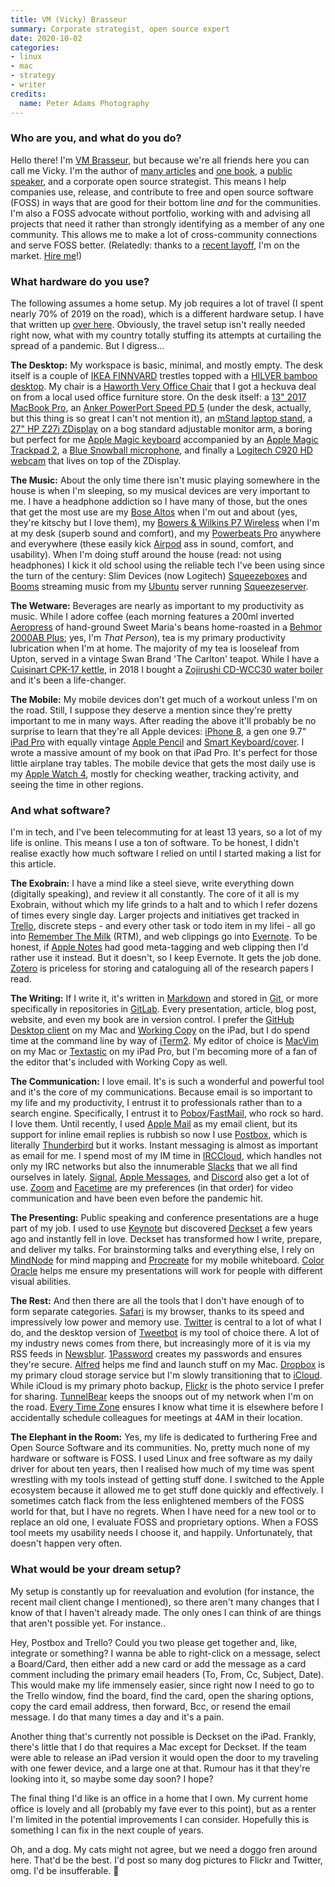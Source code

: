```yaml
---
title: VM (Vicky) Brasseur
summary: Corporate strategist, open source expert 
date: 2020-10-02
categories:
- linux
- mac
- strategy
- writer
credits:
  name: Peter Adams Photography
---
```


### Who are you, and what do you do?

Hello there! I'm [VM Brasseur](https://www.vmbrasseur.com/ "Vicky's website."), but because we're all friends here you can call me Vicky. I'm the author of [many articles](https://www.vmbrasseur.com/publications-interviews/ "Vicky's published articles.") and [one book](https://pragprog.com/titles/vbopens/forge-your-future-with-open-source/ "Vicky's book about open source."), a [public speaker](https://www.vmbrasseur.com/presentations/ "Vicky's presentations."), and a corporate open source strategist. This means I help companies use, release, and contribute to free and open source software (FOSS) in ways that are good for their bottom line _and_ for the communities. I'm also a FOSS advocate without portfolio, working with and advising all projects that need it rather than strongly identifying as a member of any one community. This allows me to make a lot of cross-community connections and serve FOSS better. (Relatedly: thanks to a [recent layoff](https://anonymoushash.vmbrasseur.com/2020/06/01/farewell-juniper "Vicky's post about being laid off from Juniper Networks."), I'm on the market. [Hire me](https://vmbrasseur.com/resume.pd "Vicky's resume.")!)

### What hardware do you use?

The following assumes a home setup. My job requires a lot of travel (I spent nearly 70% of 2019 on the road), which is a different hardware setup. I have that written up [over here](https://anonymoushash.vmbrasseur.com/2019/11/25/my-travel-habits/ "Vicky's post about travel habits."). Obviously, the travel setup isn't really needed right now, what with my country totally stuffing its attempts at curtailing the spread of a pandemic. But I digress…

**The Desktop:** My workspace is basic, minimal, and mostly empty. The desk itself is a couple of [IKEA FINNVARD][finnvard] trestles topped with a [HILVER bamboo desktop][hilver]. My chair is a [Haworth Very Office Chair][very] that I got a heckuva deal on from a local used office furniture store. On the desk itself: a [13" 2017 MacBook Pro][macbook-pro], an [Anker PowerPort Speed PD 5][powerport-speed-pd-5] (under the desk, actually, but this thing is so great I can't not mention it), an [mStand laptop stand][mstand], a [27" HP Z27i ZDisplay][z27i] on a bog standard adjustable monitor arm, a boring but perfect for me [Apple Magic keyboard][magic-keyboard] accompanied by an [Apple Magic Trackpad 2][magic-trackpad-2], a [Blue Snowball microphone][snowball], and finally a [Logitech C920 HD webcam][c920] that lives on top of the ZDisplay.

**The Music:** About the only time there isn't music playing somewhere in the house is when I'm sleeping, so my musical devices are very important to me. I have a headphone addiction so I have many of those, but the ones that get the most use are my [Bose Altos][alto] when I'm out and about (yes, they're kitschy but I love them), my [Bowers & Wilkins P7 Wireless][p7-wireless] when I'm at my desk (superb sound and comfort), and my [Powerbeats Pro][powerbeats-pro] anywhere and everywhere (these easily kick [Airpod][airpods] ass in sound, comfort, and usability). When I'm doing stuff around the house (read: not using headphones) I kick it old school using the reliable tech I've been using since the turn of the century: Slim Devices (now Logitech) [Squeezeboxes][squeezebox] and [Booms][squeezebox-boom] streaming music from my [Ubuntu][] server running [Squeezeserver][squeezebox-server].

**The Wetware:** Beverages are nearly as important to my productivity as music. While I adore coffee (each morning features a 200ml inverted [Aeropress][] of hand-ground Sweet Maria's beans home-roasted in a [Behmor 2000AB Plus][2000ab-plus]; yes, I'm _That Person_), tea is my primary productivity lubrication when I'm at home. The majority of my tea is looseleaf from Upton, served in a vintage Swan Brand 'The Carlton' teapot. While I have a [Cuisinart CPK-17 kettle][cpk-17], in 2018 I bought a [Zojirushi CD-WCC30 water boiler][cd-wcc30] and it's been a life-changer.

**The Mobile:** My mobile devices don't get much of a workout unless I'm on the road. Still, I suppose they deserve a mention since they're pretty important to me in many ways. After reading the above it'll probably be no surprise to learn that they're all Apple devices: [iPhone 8][iphone-8], a gen one 9.7" [iPad Pro][ipad-pro] with equally vintage [Apple Pencil][pencil] and [Smart Keyboard/cover][smart-keyboard]. I wrote a massive amount of my book on that iPad Pro. It's perfect for those little airplane tray tables. The mobile device that gets the most daily use is my [Apple Watch 4][apple-watch-series-4], mostly for checking weather, tracking activity, and seeing the time in other regions.

### And what software?

I'm in tech, and I've been telecommuting for at least 13 years, so a lot of my life is online. This means I use a ton of software. To be honest, I didn't realise exactly how much software I relied on until I started making a list for this article.

**The Exobrain:** I have a mind like a steel sieve, write everything down (digitally speaking), and review it all constantly. The core of it all is my Exobrain, without which my life grinds to a halt and to which I refer dozens of times every single day. Larger projects and initiatives get tracked in [Trello][], discrete steps - and every other task or todo item in my lifei - all go into [Remember The Milk][remember-the-milk] (RTM), and web clippings go into [Evernote][]. To be honest, if [Apple Notes][notes] had good meta-tagging and web clipping then I'd rather use it instead. But it doesn't, so I keep Evernote. It gets the job done. [Zotero][] is priceless for storing and cataloguing all of the research papers I read.

**The Writing:** If I write it, it's written in [Markdown][] and stored in [Git][], or more specifically in repositories in [GitLab][]. Every presentation, article, blog post, website, and even my book are in version control. I prefer the [GitHub Desktop client][github-desktop] on my Mac and [Working Copy][working-copy-ios] on the iPad, but I do spend time at the command line by way of [iTerm2][]. My editor of choice is [MacVim][] on my Mac or [Textastic][textastic-ios] on my iPad Pro, but I'm becoming more of a fan of the editor that's included with Working Copy as well.

**The Communication:** I love email. It's is such a wonderful and powerful tool and it's the core of my communications. Because email is so important to my life and my productivity, I entrust it to professionals rather than to a search engine. Specifically, I entrust it to [Pobox][]/[FastMail][], who rock so hard. I love them. Until recently, I used [Apple Mail][mail] as my email client, but its support for inline email replies is rubbish so now I use [Postbox][], which is literally [Thunderbird][] but it works. Instant messaging is almost as important as email for me. I spend most of my IM time in [IRCCloud][], which handles not only my IRC networks but also the innumerable [Slacks][slack] that we all find ourselves in lately. [Signal][], [Apple Messages][messages], and [Discord][] also get a lot of use. [Zoom][] and [Facetime][] are my preferences (in that order) for video communication and have been even before the pandemic hit.

**The Presenting:** Public speaking and conference presentations are a huge part of my job. I used to use [Keynote][] but discovered [Deckset][] a few years ago and instantly fell in love. Deckset has transformed how I write, prepare, and deliver my talks. For brainstorming talks and everything else, I rely on [MindNode][mindnode-ios] for mind mapping and [Procreate][procreate-ios] for my mobile whiteboard. [Color Oracle][color-oracle] helps me ensure my presentations will work for people with different visual abilities.

**The Rest:** And then there are all the tools that I don't have enough of to form separate categories. [Safari][] is my browser, thanks to its speed and impressively low power and memory use. [Twitter](https://twitter.com/vmbrasseur "Vicky's Twitter account.") is central to a lot of what I do, and the desktop version of [Tweetbot][] is my tool of choice there. A lot of my industry news comes from there, but increasingly more of it is via my RSS feeds in [Newsblur][]. [1Password][] creates my passwords and ensures they're secure. [Alfred][] helps me find and launch stuff on my Mac. [Dropbox][] is my primary cloud storage service but I'm slowly transitioning that to [iCloud][]. While iCloud is my primary photo backup, [Flickr][] is the photo service I prefer for sharing. [TunnelBear][] keeps the snoops out of my network when I'm on the road. [Every Time Zone][every-time-zone] ensures I know what time it is elsewhere before I accidentally schedule colleagues for meetings at 4AM in their location.

**The Elephant in the Room:** Yes, my life is dedicated to furthering Free and Open Source Software and its communities. No, pretty much none of my hardware or software is FOSS. I used Linux and free software as my daily driver for about ten years, then I realised how much of my time was spent wrestling with my tools instead of getting stuff done. I switched to the Apple ecosystem because it allowed me to get stuff done quickly and effectively. I sometimes catch flack from the less enlightened members of the FOSS world for that, but I have no regrets. When I have need for a new tool or to replace an old one, I evaluate FOSS and proprietary options. When a FOSS tool meets my usability needs I choose it, and happily. Unfortunately, that doesn't happen very often.

### What would be your dream setup?

My setup is constantly up for reevaluation and evolution (for instance, the recent mail client change I mentioned), so there aren't many changes that I know of that I haven't already made. The only ones I can think of are things that aren't possible yet. For instance..

Hey, Postbox and Trello? Could you two please get together and, like, integrate or something? I wanna be able to right-click on a message, select a Board/Card, then either add a new card or add the message as a card comment including the primary email headers (To, From, Cc, Subject, Date). This would make my life immensely easier, since right now I need to go to the Trello window, find the board, find the card, open the sharing options, copy the card email address, then forward, Bcc, or resend the email message. I do that many times a day and it's a pain.

Another thing that's currently not possible is Deckset on the iPad. Frankly, there's little that I do that requires a Mac except for Deckset. If the team were able to release an iPad version it would open the door to my traveling with one fewer device, and a large one at that. Rumour has it that they're looking into it, so maybe some day soon? I hope?

The final thing I'd like is an office in a home that I own. My current home office is lovely and all (probably my fave ever to this point), but as a renter I'm limited in the potential improvements I can consider. Hopefully this is something I can fix in the next couple of years.

Oh, and a dog. My cats might not agree, but we need a doggo fren around here. That'd be the best. I'd post so many dog pictures to Flickr and Twitter, omg. I'd be insufferable. 🐶

[1password]: https://1password.com "Password management software for Mac OS X."
[2000ab-plus]: https://behmor.com/behmor-2000ab-plus/ "At at-home coffee roaster."
[aeropress]: https://aeropress.com/ "A pressure-based coffee/espresso maker."
[airpods]: https://en.wikipedia.org/wiki/AirPods "Wireless in-ear headphones."
[alfred]: https://www.alfredapp.com/ "A launcher app for the Mac."
[alto]: https://www.bose.com/en_us/products/frames/bose-frames-alto.html "Sunglasses with built-in headphones."
[apple-watch-series-4]: https://en.wikipedia.org/wiki/Apple_Watch#Fourth_generation "A smart watch."
[c920]: https://www.logitech.com/en-us/product/hd-pro-webcam-c920 "A webcam."
[cd-wcc30]: https://www.zojirushi.com/app/product/cdwcc "A water boiler."
[color-oracle]: https://colororacle.org/ "Colour blindness simulation software."
[cpk-17]: https://www.cuisinart.com/shopping/parts-and-accessories/tea_kettles/cpk-17/ "A kettle."
[deckset]: https://www.decksetapp.com/ "A Mac tool for turning Markdown files into slides."
[discord]: https://discordapp.com/ "A voice and text chat service."
[dropbox]: https://www.dropbox.com/ "Online syncing and storage."
[evernote]: https://evernote.com/ "Online software for capturing notes."
[every-time-zone]: https://everytimezone.com/ "A service for comparing multiple timezones."
[facetime]: https://en.wikipedia.org/wiki/FaceTime "Mac and iOS software for easy video chatting."
[fastmail]: https://www.fastmail.com/ "An email hosting service."
[finnvard]: https://www.ikea.com/us/en/p/finnvard-trestle-with-shelf-birch-30345717/ "Table trestles."
[flickr]: https://www.flickr.com/ "A photo sharing website."
[git]: https://git-scm.com/ "A version control system."
[github-desktop]: https://desktop.github.com/ "A client for the versioning control service."
[gitlab]: https://about.gitlab.com/ "A git repository manager."
[hilver]: https://www.ikea.com/us/en/p/hilver-tabletop-bamboo-80278287/ "A bamboo tabletop."
[icloud]: https://www.apple.com/icloud/ "A cloud service."
[ipad-pro]: https://en.wikipedia.org/wiki/IPad_Pro "An iOS tablet."
[iphone-8]: https://en.wikipedia.org/wiki/IPhone_8 "A 4.7 inch smartphone."
[irccloud]: https://www.irccloud.com/ "A web-based IRC service."
[iterm2]: https://iterm2.com/ "An alternative terminal application for Mac OS X."
[keynote]: https://www.apple.com/keynote/ "Presentation software for the Mac."
[macbook-pro]: https://www.apple.com/macbook-pro/ "A laptop."
[macvim]: https://github.com/macvim-dev/macvim "A Mac GUI port of vim."
[magic-keyboard]: https://en.wikipedia.org/wiki/Magic_Keyboard "A wireless keyboard."
[magic-trackpad-2]: https://en.wikipedia.org/wiki/Magic_Trackpad_2 "A trackpad for desktop machines."
[mail]: https://en.wikipedia.org/wiki/Mail_(application) "The default Mac OS X mail client."
[markdown]: https://daringfireball.net/projects/markdown/ "An email-like format for marking up text."
[messages]: https://en.wikipedia.org/wiki/Messages_(application) "A chat client for Mac."
[mindnode-ios]: https://itunes.apple.com/us/app/mindnode/id312220102 "A mind mapping app."
[mstand]: https://www.raindesigninc.com/mstand.html "A laptop stand."
[newsblur]: http://www.newsblur.com/ "An online feed reader."
[notes]: https://en.wikipedia.org/wiki/Notes_(Apple) "A note-taking application included with Mac OS X."
[p7-wireless]: https://bowersandwilkinspkblivesite.secure.force.com/support/homepage?category=Headphones&product=P7%20Wireless&lang=en_US "Wireless over-the-ear headphones."
[pencil]: https://www.fiftythree.com/pencil "An iPad stylus."
[pobox]: https://www.pobox.com/ "An email provider."
[postbox]: https://www.postbox-inc.com/ "A cross-platform email client."
[powerbeats-pro]: https://en.wikipedia.org/wiki/Powerbeats_Pro "Wireless earbuds."
[powerport-speed-pd-5]: http://web.archive.org/web/20210117184437/https://www.anker.com/products/variant/powerport-speed-pd-5/A2056111 "A 5-port desktop charger."
[procreate-ios]: https://itunes.apple.com/us/app/procreate/id425073498 "A powerful illustration app."
[remember-the-milk]: https://www.rememberthemilk.com/ "An online task/to-do list service."
[safari]: https://www.apple.com/safari/ "A fast web browser."
[signal]: https://en.wikipedia.org/wiki/Signal_%28software%29 "An encrypted messaging service."
[slack]: https://slack.com/ "A collaboration service."
[smart-keyboard]: http://web.archive.org/web/20200310060157/https://www.apple.com/smart-keyboard/ "A keyboard and cover for the iPad Pro."
[snowball]: http://bluemic.com/snowball/ "A USB microphone."
[squeezebox-boom]: https://en.m.wikipedia.org/wiki/Squeezebox_(network_music_player)#Squeezebox_Boom_(August_2008) "A networked music player."
[squeezebox-server]: https://en.m.wikipedia.org/wiki/Logitech_Media_Server "A streaming audio server."
[squeezebox]: https://en.wikipedia.org/wiki/Squeezebox_(network_music_player) "A digital home audio server."
[textastic-ios]: https://www.textasticapp.com/ "A code editor app."
[thunderbird]: https://www.mozilla.org/en-US/thunderbird/ "An open-source cross-platform mail client."
[trello]: https://trello.com/ "A project management service."
[tunnelbear]: https://en.wikipedia.org/wiki/TunnelBear "A VPN service."
[tweetbot]: https://tapbots.com/tweetbot/mac/ "A Twitter client for the Mac."
[ubuntu]: https://www.ubuntu.com/ "A Unix distribution."
[very]: https://store.haworth.com/products/very-office-chair-with-4d-arms?variant=32132180705377 "An office chair."
[working-copy-ios]: https://workingcopyapp.com/ "A Git client."
[z27i]: https://support.hp.com/us-en/document/c03969701 "A 27 inch LED monitor."
[zoom]: http://web.archive.org/web/20200914231305/http://www.logicalshift.demon.co.uk/mac/zoom.html "A Mac app to play interactive fiction."
[zotero]: https://www.zotero.org/ "A research tool."
